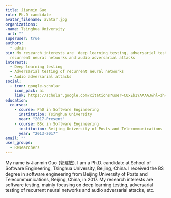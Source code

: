 ```yaml
---
title: Jianmin Guo
role: Ph.D candidate
avatar_filename: avatar.jpg
organizations: 
-name: Tsinghua University
 url: ""
superuser: true
authors:
  - admin
bio: My research interests are  deep learning testing, adversarial testing of
  recurrent neural networks and audio adversarial attacks
interests:
  - Deep learning testing
  - Adversarial testing of recurrent neural networks
  - Audio adversarial attacks
social:
  - icon: google-scholar
    icon_pack: ai
    link: https://scholar.google.com/citations?user=CUxEb1YAAAAJ&hl=zh-CN
education:
  courses:
    - course: PhD in Software Engineering
      institution: Tsinghua University
      year: "2017-Present"
    - course: BSc in Software Engineering
      institution: Beijing University of Posts and Telecommunications
      year: "2013-2017"
email: ""
user_groups:
  - Researchers
---
```

My name is Jianmin Guo (郭建敏). I am a Ph.D. candidate at School of Software Engineering, Tsinghua University, Beijing, China. I received the BS degree in software engineering from Beijing University of Posts and Telecommunications, Beijing, China, in 2017. My research interests are software testing, mainly focusing on deep learning testing, adversarial testing of recurrent neural networks and audio adversarial attacks, etc.
